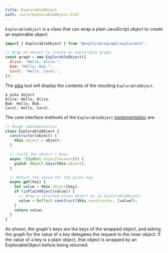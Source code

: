 ```yaml
---
title: ExplorableObject
path: /core/ExplorableObject.html
---
```


`ExplorableObject` is a class that can wrap a plain JavaScript object to create an explorable object.

```js
import { ExplorableObject } from "@explorablegraph/explorable";

// Wrap an object to create an explorable graph.
const graph = new ExplorableObject({
  Alice: "Hello, Alice.",
  Bob: "Hello, Bob.",
  Carol: "Hello, Carol.",
});
```

The [pika](/pika) tool will display the contents of the resulting `ExplorableObject`.

```console
$ pika object
Alice: Hello, Alice.
Bob: Hello, Bob.
Carol: Hello, Carol.
```

The core interface methods of the `ExplorableObject` [implementation](https://github.com/ExplorableGraph/explorable/blob/main/src/core/ExplorableObject.js) are:

```js
// Rough implementation
class ExplorableObject {
  constructor(object) {
    this.object = object;
  }

  // Yield the object's keys
  async *[Symbol.asyncIterator]() {
    yield* Object.keys(this.object);
  }

  // Return the value for the given key.
  async get(key) {
    let value = this.object[key];
    if (isPlainObject(value)) {
      // Wrap a returned plain object as an ExplorableObject.
      value = Reflect.construct(this.constructor, [value]);
    }
    return value;
  }
}
```

As shown, the graph's keys are the keys of the wrapped object, and asking the graph for the value of a key delegates the request to the inner object. If the value of a key is a plain object, that object is wrapped by an ExplorableObject before being returned.
